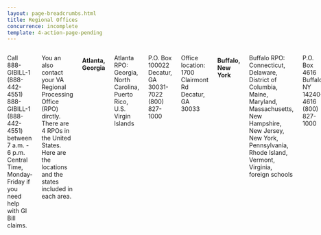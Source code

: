 ```yaml
---
layout: page-breadcrumbs.html
title: Regional Offices
concurrence: incomplete
template: 4-action-page-pending
---
```




<div class="section one" markdown="0">
<div class="primary" markdown="0">
<div class="row" markdown="0">
<div class="small-12 columns usa-content" markdown="1">

Call <span class="tel">888-GIBILL-1 (888-442-4551)</span> 888-GIBILL-1 (888-442-4551) between 7 a.m. - 6 p.m. Central Time, Monday-Friday if you need help with GI Bill claims. 

You an also contact your VA Regional Processing Office (RPO) dirctly. 
There are 4 RPOs in the United States. Here are the locations and the states included in each area. 

#### Atlanta, Georgia
<p>Atlanta RPO:
Georgia, North Carolina, Puerto Rico, U.S. Virgin Islands
</p>
<p>P.O. Box 100022<br>
Decatur, GA 30031-7022<br>
(800) 827-1000
</p>

<p>Office location:<br>
1700 Clairmont Rd<br>
Decatur, GA 30033<br>

</p>

#### Buffalo, New York
<p>Buffalo RPO:
Connecticut, Delaware, District of Columbia, Maine, Maryland, Massachusetts, New Hampshire, New Jersey, New York, Pennsylvania, Rhode Island, Vermont, Virginia, foreign schools
<p>P.O. Box 4616<br>
Buffalo, NY 14240-4616
(800) 827-1000
</p>

<p>Office location:<br>
130 S Elmwood Ave #601<br>
Buffalo, NY 14202<br>
</p>

#### Muskogee, Oklahoma
<p>Muskogee RPO:
Alabama, Alaska, Arizona, Arkansas, California, Florida, Hawaii, Idaho, Louisiana, Mississippi, New Mexico, Nevada, Oklahoma, South Carolina, Texas, Utah, Washington, Trust Territories/Philippines
</p>
<p>P.O. Box 8888<br>
Muskogee, OK 74402-8888
(800) 827-1000
</p>

<p>Office location:<br>
125 S Main St.<br>
Muskogee, OK 74401<br>
</p>

#### St. Louis, Missouri
<p>St. Louis RPO:
Colorado, Illinois, Indiana, Iowa, Kansas, Kentucky, Michigan, Minnesota, Missouri, Montana, Nebraska, North Dakota, Ohio, South Dakota, Tennessee, Wisconsin, West Virginia, Wyoming
</p>
<p>P.O. Box 66830<br>
St. Louis, MO 63166-6830
(800) 827-1000
</p>


<p>Office location:<br>
400 S 18th St.<br>
St. Louis, MO 63103<br>
</p>

[MAP](http://www.benefits.va.gov/gibill/regional_processing.asp)


</div>
</div>
</div>


</div>
